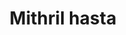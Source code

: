 ---
layout: item
title: Mithril hasta
item-id: 11373
datatable: true
id: 11373
name: "Mithril hasta"
members: true
lowalch: 338
highalch: 507
examine: "A mithril-tipped, one-handed hasta."
monsters:
  - id: 2918
    name: "Brutal green dragon"
    members: true
    combat_level: 227
    wiki_url: "https://oldschool.runescape.wiki/w/Brutal_green_dragon"
    drops:
      - quantity: "1"
        rarity: 0.0234375
    image: "https://oldschool.runescape.wiki/images/e/e9/Brutal_green_dragon.png?24f54"
  - id: 5566
    name: "Ferocious barbarian spirit"
    members: true
    combat_level: 166
    wiki_url: "https://oldschool.runescape.wiki/w/Ferocious_barbarian_spirit"
    drops:
      - quantity: "1"
        rarity: 0.015625
    image: "https://oldschool.runescape.wiki/images/d/dd/Ferocious_barbarian_spirit.png?ccb32"
---